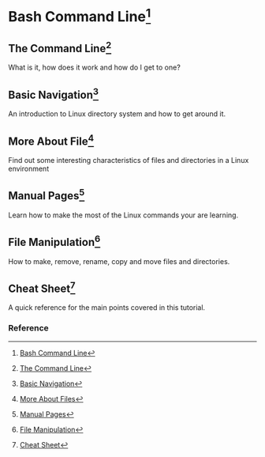 # Bash Command Line[^1]

## The Command Line[^2]

What is it, how does it work and how do I get to one?

## Basic Navigation[^3]

An introduction to Linux directory system and how to get around it.

## More About File[^4]

Find out some interesting characteristics of files and directories in a Linux environment

## Manual Pages[^5]

Learn how to make the most of the Linux commands your are learning.

## File Manipulation[^6]

How to make, remove, rename, copy and move files and directories.

## Cheat Sheet[^7]

A quick reference for the main points covered in this tutorial.

### Reference

[^1]: [Bash Command Line](https://ryanstutorials.net/linuxtutorial/)
[^2]: [The Command Line](https://ryanstutorials.net/linuxtutorial/commandline.php)
[^3]: [Basic Navigation](https://ryanstutorials.net/linuxtutorial/navigation.php)
[^4]: [More About Files](https://ryanstutorials.net/linuxtutorial/aboutfiles.php)
[^5]: [Manual Pages](https://ryanstutorials.net/linuxtutorial/manual.php)
[^6]: [File Manipulation](https://ryanstutorials.net/linuxtutorial/filemanipulation.php)
[^7]: [Cheat Sheet](https://ryanstutorials.net/linuxtutorial/cheatsheet.php)
